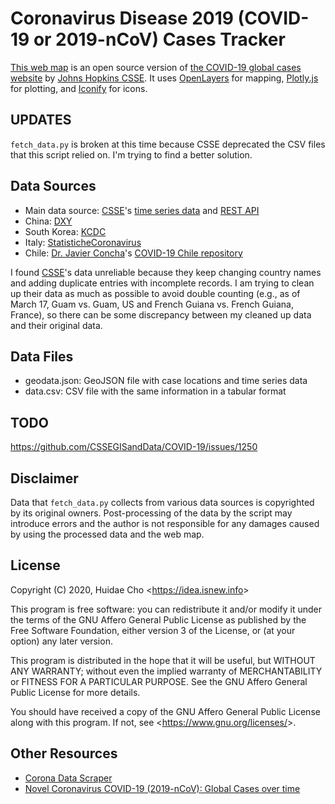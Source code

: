 # Coronavirus Disease 2019 (COVID-19 or 2019-nCoV) Cases Tracker

[This web map](https://app.isnew.info/covid-19) is an open source version of [the COVID-19 global cases website](https://arcg.is/0fHmTX) by [Johns Hopkins CSSE](https://systems.jhu.edu). It uses [OpenLayers](https://openlayers.org) for mapping, [Plotly.js](https://github.com/plotly/plotly.js) for plotting, and [Iconify](https://iconify.design/) for icons.

## UPDATES

`fetch_data.py` is broken at this time because CSSE deprecated the CSV files that this script relied on. I'm trying to find a better solution.

## Data Sources

* Main data source: [CSSE](https://systems.jhu.edu)'s [time series data](https://github.com/CSSEGISandData/COVID-19/tree/master/csse_covid_19_data/csse_covid_19_time_series) and [REST API](https://services1.arcgis.com/0MSEUqKaxRlEPj5g/ArcGIS/rest/services/ncov_cases/FeatureServer/1/query?where=1%3D1&outFields=*&f=json)
* China: [DXY](https://ncov.dxy.cn/ncovh5/view/pneumonia)
* South Korea: [KCDC](http://ncov.mohw.go.kr/bdBoardList_Real.do)
* Italy: [StatisticheCoronavirus](https://statistichecoronavirus.it/regioni-coronavirus-italia/)
* Chile: [Dr. Javier Concha](https://sites.google.com/view/javierconcha)'s [COVID-19 Chile repository](https://github.com/javierconcha/covid-19-Chile/tree/master/data)

I found [CSSE](https://systems.jhu.edu)'s data unreliable because they keep changing country names and adding duplicate entries with incomplete records. I am trying to clean up their data as much as possible to avoid double counting (e.g., as of March 17, Guam vs. Guam, US and French Guiana vs. French Guiana, France), so there can be some discrepancy between my cleaned up data and their original data.

## Data Files

* geodata.json: GeoJSON file with case locations and time series data
* data.csv: CSV file with the same information in a tabular format

## TODO

https://github.com/CSSEGISandData/COVID-19/issues/1250

## Disclaimer

Data that `fetch_data.py` collects from various data sources is copyrighted by its original owners. Post-processing of the data by the script may introduce errors and the author is not responsible for any damages caused by using the processed data and the web map.

## License

Copyright (C) 2020, Huidae Cho <<https://idea.isnew.info>>

This program is free software: you can redistribute it and/or modify
it under the terms of the GNU Affero General Public License as
published by the Free Software Foundation, either version 3 of the
License, or (at your option) any later version.

This program is distributed in the hope that it will be useful,
but WITHOUT ANY WARRANTY; without even the implied warranty of
MERCHANTABILITY or FITNESS FOR A PARTICULAR PURPOSE.  See the
GNU Affero General Public License for more details.

You should have received a copy of the GNU Affero General Public License
along with this program.  If not, see <<https://www.gnu.org/licenses/>>.

## Other Resources

* [Corona Data Scraper](https://coronadatascraper.com/)
* [Novel Coronavirus COVID-19 (2019-nCoV): Global Cases over time](https://covid19visualiser.com/)

